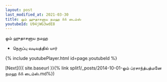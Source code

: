 ```yaml
---
layout: post
last_modified_at: 2021-03-30
title: ஓம் ஹுதாசனாய நமஹ ௧௧ டைம்ஸ்
youtubeId: U94jWG3wdE8
---
```

 
 
 ஓம் ஹுதாசனாய நமஹ  
 
 -  நெருப்பு வடிவத்தில் யார் 
 
  
 
  
 
 
 
 
 
 


{% include youtubePlayer.html id=page.youtubeId %}
 
[Next]({{ site.baseurl }}{% link  split1/_posts/2014-10-01-ஓம் ப்ரசாந்த்பத்மனே நமஹ ௧௧ டைம்ஸ்.md%})
 
